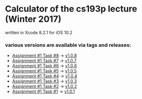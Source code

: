 # Calculator of the cs193p lecture (Winter 2017)

written in Xcode 8.2.1 for iOS 10.2

### various versions are available via tags and releases:

+ [Assignment #1 Task #8](https://cs193p.m2m.at/cs193p-assignment-1-task-8-winter-2017/) -> [v1.0.8](https://github.com/m2mtech/calculator-2017/releases/tag/v1.0.8)
+ [Assignment #1 Task #7](https://cs193p.m2m.at/cs193p-assignment-1-task-7-winter-2017/) -> [v1.0.7](https://github.com/m2mtech/calculator-2017/releases/tag/v1.0.7)
+ [Assignment #1 Task #6](https://cs193p.m2m.at/cs193p-assignment-1-task-6-winter-2017/) -> [v1.0.6](https://github.com/m2mtech/calculator-2017/releases/tag/v1.0.6)
+ [Assignment #1 Task #5](https://cs193p.m2m.at/cs193p-assignment-1-task-5-winter-2017/) -> [v1.0.5](https://github.com/m2mtech/calculator-2017/releases/tag/v1.0.5)
+ [Assignment #1 Task #4](https://cs193p.m2m.at/cs193p-assignment-1-task-4-winter-2017/) -> [v1.0.4](https://github.com/m2mtech/calculator-2017/releases/tag/v1.0.4)
+ [Assignment #1 Task #3](https://cs193p.m2m.at/cs193p-assignment-1-task-3-winter-2017/) -> [v1.0.3](https://github.com/m2mtech/calculator-2017/releases/tag/v1.0.3)
+ [Assignment #1 Task #2](https://cs193p.m2m.at/cs193p-assignment-1-task-2-winter-2017/) -> [v1.0.2](https://github.com/m2mtech/calculator-2017/releases/tag/v1.0.2)
+ [Assignment #1 Task #1](https://cs193p.m2m.at/cs193p-assignment-1-task-1-winter-2017/) -> [v1.0.1](https://github.com/m2mtech/calculator-2017/releases/tag/v1.0.1)
